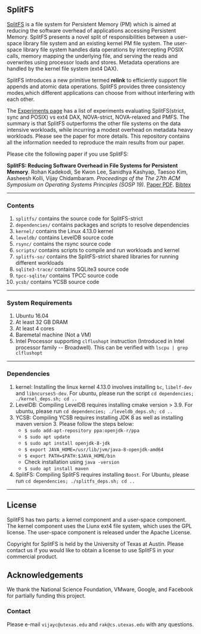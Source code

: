 ## SplitFS

[SplitFS](https://github.com/rohankadekodi/SplitFS) is a file system for Persistent Memory (PM) which is aimed at reducing the software overhead of applications accessing Persistent Memory. SplitFS presents a novel split of responsibilities between a user-space library file system and an existing kernel PM file system. The user-space library file system handles data operations by intercepting POSIX calls, memory mapping the underlying file, and serving the reads and overwrites using processor loads and stores. Metadata operations are handled by the kernel file system (ext4 DAX). 

SplitFS introduces a new primitive termed **relink** to efficiently support file appends and atomic data operations. SplitFS provides three consistency modes,which different applications can choose from without interfering with each other.

The [Experiments
page](https://github.com/rohankadekodi/SplitFS/blob/master/experiments.md)
has a list of experiments evaluating SplitFS(strict, sync and POSIX) vs ext4 DAX, NOVA-strict, NOVA-relaxed and PMFS. The summary is that SplitFS outperforms the other file systems on the data intensive workloads, while incurring a modest overhead on metadata heavy workloads. Please see the paper for more details. This repository contains all the information needed to reproduce the main results from our paper.

Please cite the following paper if you use SplitFS:

**SplitFS: Reducing Software Overhead in File Systems for Persistent Memory**. Rohan Kadekodi, Se Kwon Lee, Sanidhya Kashyap, Taesoo Kim, Aasheesh Kolli, Vijay Chidambaram. *Proceedings of the The 27th ACM Symposium on Operating Systems Principles (SOSP 19)*. [Paper PDF](https://www.cs.utexas.edu/~vijay/papers/sosp19-splitfs.pdf). [Bibtex](https://www.cs.utexas.edu/~vijay/bibtex/sosp19-splitfs.bib)

---

### Contents

1. `splitfs/` contains the source code for SplitFS-strict
2. `dependencies/` contains packages and scripts to resolve dependencies
3. `kernel/` contains the Linux 4.13.0 kernel
4. `leveldb/` contains LevelDB source code
5. `rsync/` contains the rsync source code
6. `scripts/` contains scripts to compile and run workloads and kernel
7. `splitfs-so/` contains the SplitFS-strict shared libraries for running different workloads
8. `sqlite3-trace/` contains SQLite3 source code
9. `tpcc-sqlite/` contains TPCC source code
10. `ycsb/` contains YCSB source code

---

### System Requirements

1. Ubuntu 16.04
2. At least 32 GB DRAM
3. At least 4 cores
4. Baremetal machine (Not a VM)
5. Intel Processor supporting `clflushopt` instruction (Introduced in Intel processor family -- Broadwell). This can be verified with `lscpu | grep clflushopt`

---

### Dependencies

1. kernel: Installing the linux kernel 4.13.0 involves installing `bc`, `libelf-dev` and `libncurses5-dev`. For ubuntu, please run the script `cd dependencies; ./kernel_deps.sh; cd ..`
2. LevelDB: Compiling LevelDB requires installing cmake version > 3.9. For ubuntu, please run `cd dependencies; ./leveldb_deps.sh; cd ..`
3. YCSB: Compiling YCSB requires installing JDK 8 as well as installing maven version 3. Please follow the steps below:
    * `$ sudo add-apt-repository ppa:openjdk-r/ppa`
    * `$ sudo apt update`
    * `$ sudo apt install openjdk-8-jdk`
    * `$ export JAVA_HOME=/usr/lib/jvm/java-8-openjdk-amd64`
    * `$ export PATH=$PATH:$JAVA_HOME/bin`
    * Check installation using `java -version`
    * `$ sudo apt install maven`
4. SplitFS: Compiling SplitFS requires installing `Boost`. For Ubuntu, please run `cd dependencies; ./splitfs_deps.sh; cd ..`

---

## License

SplitFS has two parts: a kernel component and a user-space component. The kernel component uses the Liunx ext4 file system, which uses the GPL license. The user-space component is released under the Apache License.

Copyright for SplitFS is held by the University of Texas at Austin. Please contact us if you would like to obtain a license to use SplitFS in your commercial product. 

## Acknowledgements

We thank the National Science Foundation, VMware, Google, and Facebook for partially funding this project.

### Contact

Please e-mail `vijayc@utexas.edu` and `rak@cs.utexas.edu` with any questions.
